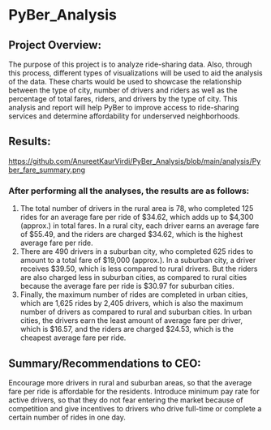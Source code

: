 # PyBer_Analysis

## Project Overview:

The purpose of this project is to analyze ride-sharing data. Also, through this process, different types of visualizations will be used to aid the analysis of the data. These charts would be used to showcase the relationship between the type of city, number of drivers and riders as well as the percentage of total fares, riders, and drivers by the type of city. This analysis and report will help PyBer to improve access to ride-sharing services and determine affordability for underserved neighborhoods.

## Results:

https://github.com/AnureetKaurVirdi/PyBer_Analysis/blob/main/analysis/Pyber_fare_summary.png 

### After performing all the analyses, the results are as follows:

1.	The total number of drivers in the rural area is 78, who completed 125 rides for an average fare per ride of $34.62, which adds up to $4,300 (approx.) in total fares. In a rural city, each driver earns an average fare of $55.49, and the riders are charged $34.62, which is the highest average fare per ride.
2.	There are 490 drivers in a suburban city, who completed 625 rides to amount to a total fare of $19,000 (approx.). In a suburban city, a driver receives $39.50, which is less compared to rural drivers. But the riders are also charged less in suburban cities, as compared to rural cities because the average fare per ride is $30.97 for suburban cities. 
3.	Finally, the maximum number of rides are completed in urban cities, which are 1,625 rides by 2,405 drivers, which is also the maximum number of drivers as compared to rural and suburban cities. In urban cities, the drivers earn the least amount of average fare per driver, which is $16.57, and the riders are charged $24.53, which is the cheapest average fare per ride. 

## Summary/Recommendations to CEO:

Encourage more drivers in rural and suburban areas, so that the average fare per ride is affordable for the residents. Introduce minimum pay rate for active drivers, so that they do not fear entering the market because of competition and give incentives to drivers who drive full-time or complete a certain number of rides in one day.

